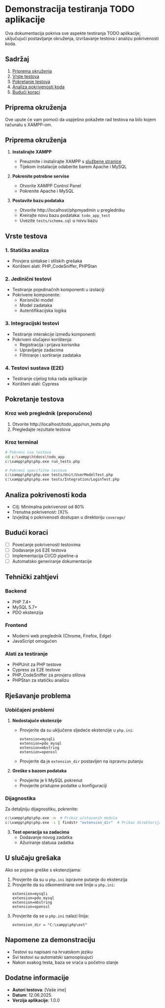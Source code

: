 # Demonstracija testiranja TODO aplikacije

Ova dokumentacija pokriva sve aspekte testiranja TODO aplikacije, uključujući postavljanje okruženja, izvršavanje testova i analizu pokrivenosti koda.

## Sadržaj
1. [Priprema okruženja](#priprema-okruženja)
2. [Vrste testova](#vrste-testova)
3. [Pokretanje testova](#pokretanje-testova)
4. [Analiza pokrivenosti koda](#analiza-pokrivenosti-koda)
5. [Budući koraci](#budući-koraci)

## Priprema okruženja

Ove upute će vam pomoći da uspješno pokažete rad testova na bilo kojem računalu s XAMPP-om.

## Priprema okruženja

1. **Instalirajte XAMPP**
   - Preuzmite i instalirajte XAMPP s [službene stranice](https://www.apachefriends.org/)
   - Tijekom instalacije odaberite barem Apache i MySQL

2. **Pokrenite potrebne servise**
   - Otvorite XAMPP Control Panel
   - Pokrenite Apache i MySQL

3. **Postavite bazu podataka**
   - Otvorite http://localhost/phpmyadmin u pregledniku
   - Kreirajte novu bazu podataka: `todo_app_test`
   - Uvezite `tests/schema.sql` u novu bazu

## Vrste testova

### 1. Statička analiza
- Provjera sintakse i stilskih grešaka
- Korišteni alati: PHP_CodeSniffer, PHPStan

### 2. Jedinični testovi
- Testiranje pojedinačnih komponenti u izolaciji
- Pokrivene komponente:
  - Korisnički model
  - Model zadataka
  - Autentifikacijska logika

### 3. Integracijski testovi
- Testiranje interakcije između komponenti
- Pokriveni slučajevi korištenja:
  - Registracija i prijava korisnika
  - Upravljanje zadacima
  - Filtriranje i sortiranje zadataka

### 4. Testovi sustava (E2E)
- Testiranje cijelog toka rada aplikacije
- Korišteni alati: Cypress

## Pokretanje testova

### Kroz web preglednik (preporučeno)
1. Otvorite http://localhost/todo_app/run_tests.php
2. Pregledajte rezultate testova

### Kroz terminal
```bash
# Pokreni sve testove
cd c:\xampp\htdocs\todo_app
c:\xampp\php\php.exe run_tests.php

# Pokreni specifične testove
c:\xampp\php\php.exe tests/Unit/UserModelTest.php
c:\xampp\php\php.exe tests/Integration/LoginTest.php
```

## Analiza pokrivenosti koda
- Cilj: Minimalna pokrivenost od 80%
- Trenutna pokrivenost: [X]%
- Izvještaj o pokrivenosti dostupan u direktoriju `coverage/`

## Budući koraci
- [ ] Povećanje pokrivenosti testovima
- [ ] Dodavanje još E2E testova
- [ ] Implementacija CI/CD pipeline-a
- [ ] Automatsko generiranje dokumentacije

## Tehnički zahtjevi

### Backend
- PHP 7.4+
- MySQL 5.7+
- PDO ekstenzija

### Frontend
- Moderni web preglednik (Chrome, Firefox, Edge)
- JavaScript omogućen

### Alati za testiranje
- PHPUnit za PHP testove
- Cypress za E2E testove
- PHP_CodeSniffer za provjeru stilova
- PHPStan za statičku analizu

## Rješavanje problema

### Uobičajeni problemi
1. **Nedostajuće ekstenzije**
   - Provjerite da su uključene sljedeće ekstenzije u `php.ini`:
     ```
     extension=mysqli
     extension=pdo_mysql
     extension=mbstring
     extension=openssl
     ```
   - Provjerite da je `extension_dir` postavljen na ispravnu putanju

2. **Greške s bazom podataka**
   - Provjerite je li MySQL pokrenut
   - Provjerite pristupne podatke u konfiguraciji

### Dijagnostika
Za detaljniju dijagnostiku, pokrenite:
```bash
c:\xampp\php\php.exe -m  # Prikaz učitavanih modula
c:\xampp\php\php.exe -i | findstr "extension_dir"  # Prikaz direktorija s ekstenzijama
```

3. **Test operacija sa zadacima**
   - Dodavanje novog zadatka
   - Ažuriranje statusa zadatka

## U slučaju grešaka

Ako se pojave greške s ekstenzijama:
1. Provjerite da su u `php.ini` ispravne putanje do ekstenzija
2. Provjerite da su otkomentirane ove linije u `php.ini`:
   ```
   extension=mysqli
   extension=pdo_mysql
   extension=mbstring
   extension=openssl
   ```
3. Provjerite da se u `php.ini` nalazi linija:
   ```
   extension_dir = "C:\xampp\php\ext"
   ```

## Napomene za demonstraciju

- Testovi su napisani na hrvatskom jeziku
- Svi testovi su automatski samoopisujući
- Nakon svakog testa, baza se vraća u početno stanje

## Dodatne informacije

- **Autori testova**: [Vaše ime]
- **Datum**: 12.06.2025.
- **Verzija aplikacije**: 1.0.0
